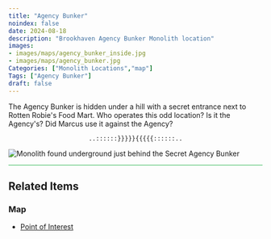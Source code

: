 ```yaml
---
title: "Agency Bunker"
noindex: false
date: 2024-08-18
description: "Brookhaven Agency Bunker Monolith location"
images:
- images/maps/agency_bunker_inside.jpg
- images/maps/agency_bunker.jpg
Categories: ["Monolith Locations","map"]
Tags: ["Agency Bunker"]
draft: false
--- 
```


The Agency Bunker is hidden under a hill with a secret entrance next to Rotten Robie's Food Mart. Who operates this odd location? Is it the Agency's? Did Marcus use it against the Agency? 

<center><span class="copy-to-clipboard" style="align: center"><code class="copy-to-clipboard-code" data-code="..::::::}}}}}{{{{{::::::..">..::::::}}}}}{{{{{::::::..</code></span></center>

![Monolith found underground just behind the Secret Agency Bunker](/images/bh/monolith-location_outside_of_agency_bunker.png)

<hr style="background-color: #28b44c" size=8>

## Related Items

### Map

- [Point of Interest](/map/poi/agency-bunker/)